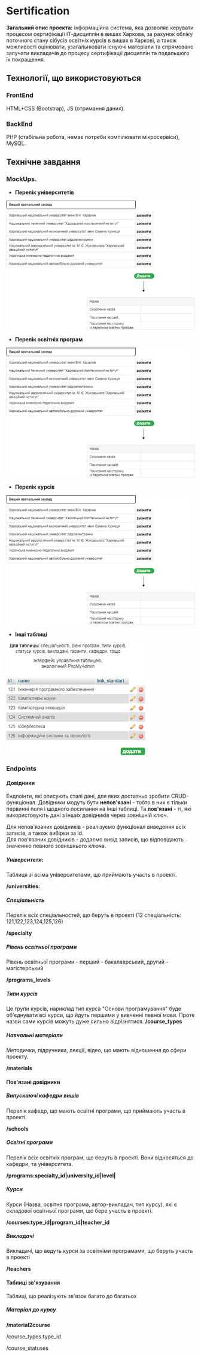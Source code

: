 # Sertification
**Загальний опис проекта:** інформаційна система, яка дозволяє керувати процесом сертифікації ІТ-дисциплін в вишах Харкова, за рахунок обліку поточного стану сібусів освітніх курсів в вишах в Харкові, а також можливості оцінювати, узагальнювати існуючі матеріали та спрямовано залучати викладачів до процесу сертифікації дисциплін та подальшого їх покращення.

## Технології, що використовуються
### FrontEnd
HTML+CSS (Bootstrap), JS (отримання даних).

### BackEnd
PHP (стабільна робота, немає потреби компілювати мікросервіси), MySQL.

## Технічне завдання
### MockUps.
* **Перелік університетів**  
<img src = "img/uni.png">  

* **Перелік освітніх програм**  
<img src = "img/uni.png">  

* **Перелік курсів**  
<img src = "img/uni.png">  

* **Інші таблиці**   
<img src = "img/tables.png">  

### Endpoints
#### Довідники
Ендпоінти, які описують сталі дані, для яких достатньо зробити CRUD-функціонал.
Довідники модуть бути **непов'язані** - тобто в них є тільки первинні поля і щодного посилання на інші таблиці. Та **пов'язані** - ті, які
використовують дані з інших довідників через зовнішній ключ.
  
Для непов'язаних довідників - реалізуємо функціонал виведення всіх записів, а також вибірки за id.  
Для пов'язаних довідників - додаємо вивід записів, що відповідають значенню певного зовнішнього ключа.



##### Університети:
Таблиця зі всіма університетами, що приймають участь в проекті.

**/universities:**  

##### Спеціальність
Перелік всіх спеціальностей, що беруть в проекті (12 спеціальність: 121,122,123,124,125,126)

**/specialty**  

##### Рівень освітньої програми
Рівень освітньої програми - перший - бакалаврський, другий - магістерський

**/programs_levels**  

##### Типи курсів
Це групи курсів, нариклад тип курса "Основи програмування" буде об'єднувати всі курси, що йдуть першими у вивченні певної мови. Проте назви сами курсів можуть дуже сильно відрізнятися.
**/course_types**

##### Навчальні матеріали
Методички, підручники, лекції, відео, що мають відношення до сфери проекту.

**/materials**

#### Пов'язані довідники
##### Випускаючі кафедри вишів
Перелік кафедр, що мають освітні програми, що приймають участь в проекті.

**/schools**  


##### Освітні програми
Перелік всіх освітніх програм, що беруть в проекті. Вони відносяться до кафедри, та університета.

**/programs:specialty_id|university_id|level|**  
  

##### Курси
Курси (Назва, освітня програма, автор-викладач, тип курсу), які є складової освітньої програми, що бере участь в проекті.

**/courses:type_id|program_id|teacher_id**
  
##### Викладачі
Викладачі, що ведуть курси за освітніми програмами, що беруть участь в проекті

**/teachers**  


#### Таблиці зв'язування
Таблиці, що реалізують зв'язок багато до багатьох  


##### Матеріал до курсу

**/material2course**
  
  
  

  
/course_types:type_id  
  
/course_statuses  